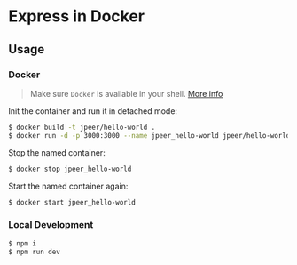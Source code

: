 # Express in Docker

## Usage

### Docker

> Make sure `Docker` is available in your shell. [More info](https://docs.docker.com/engine/installation/)

Init the container and run it in detached mode:
```sh
$ docker build -t jpeer/hello-world .
$ docker run -d -p 3000:3000 --name jpeer_hello-world jpeer/hello-world
```

Stop the named container:
```sh
$ docker stop jpeer_hello-world
```

Start the named container again:
```sh
$ docker start jpeer_hello-world
```

### Local Development

```sh
$ npm i
$ npm run dev
```
